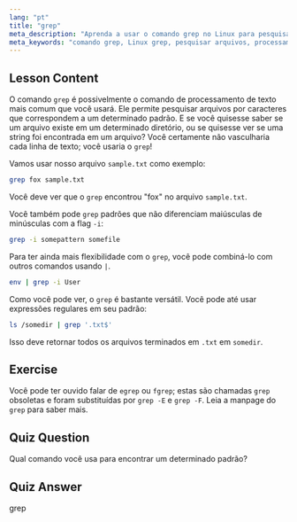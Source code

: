 ```yaml
---
lang: "pt"
title: "grep"
meta_description: "Aprenda a usar o comando grep no Linux para pesquisar padrões de texto em arquivos. Descubra o uso básico, pesquisa que não diferencia maiúsculas de minúsculas e a combinação com outros comandos. Comece sua jornada no Linux!"
meta_keywords: "comando grep, Linux grep, pesquisar arquivos, processamento de texto, tutorial Linux, Linux para iniciantes, guia grep"
---
```


## Lesson Content

O comando `grep` é possivelmente o comando de processamento de texto mais comum que você usará. Ele permite pesquisar arquivos por caracteres que correspondem a um determinado padrão. E se você quisesse saber se um arquivo existe em um determinado diretório, ou se quisesse ver se uma string foi encontrada em um arquivo? Você certamente não vasculharia cada linha de texto; você usaria o `grep`!

Vamos usar nosso arquivo `sample.txt` como exemplo:

```bash
grep fox sample.txt
```

Você deve ver que o `grep` encontrou "fox" no arquivo `sample.txt`.

Você também pode `grep` padrões que não diferenciam maiúsculas de minúsculas com a flag `-i`:

```bash
grep -i somepattern somefile
```

Para ter ainda mais flexibilidade com o `grep`, você pode combiná-lo com outros comandos usando `|`.

```bash
env | grep -i User
```

Como você pode ver, o `grep` é bastante versátil. Você pode até usar expressões regulares em seu padrão:

```bash
ls /somedir | grep '.txt$'
```

Isso deve retornar todos os arquivos terminados em `.txt` em `somedir`.

## Exercise

Você pode ter ouvido falar de `egrep` ou `fgrep`; estas são chamadas `grep` obsoletas e foram substituídas por `grep -E` e `grep -F`. Leia a manpage do `grep` para saber mais.

## Quiz Question

Qual comando você usa para encontrar um determinado padrão?

## Quiz Answer

grep
